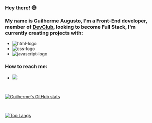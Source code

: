 ### Hey there! 😅

### My name is Guilherme Augusto, I'm a Front-End developer, member of <a href="https://rodolfomori.com.br/devclub/">DevClub</a>, looking to become Full Stack, I'm currently creating projects with:

- <img src="https://img.shields.io/badge/HTML-239120?style=for-the-badge&logo=html5&logoColor=white" alt="html-logo"/>

- <img src="https://img.shields.io/badge/CSS-239120?&style=for-the-badge&logo=css3&logoColor=white" alt="css-logo"/>

- <img src="https://img.shields.io/badge/JavaScript-F7DF1E?style=for-the-badge&logo=javascript&logoColor=black" alt="javascript-logo"/>

### How to reach me:

- <a href="https://www.linkedin.com/in/afrguilherme"> <img src="https://img.shields.io/badge/LinkedIn-0077B5?style=for-the-badge&logo=linkedin&logoColor=white"/> </a>

<br>

[![Guilherme's GitHub stats](https://github-readme-stats.vercel.app/api?username=afrguilherme)](https://github.com/anuraghazra/github-readme-stats)

<br>

[![Top Langs](https://github-readme-stats.vercel.app/api/top-langs/?username=afrguilherme)](https://github.com/anuraghazra/github-readme-stats)
